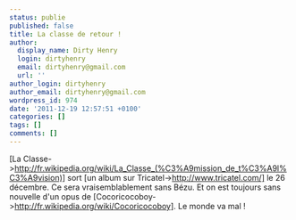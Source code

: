 ```yaml
---
status: publie
published: false
title: La classe de retour !
author:
  display_name: Dirty Henry
  login: dirtyhenry
  email: dirtyhenry@gmail.com
  url: ''
author_login: dirtyhenry
author_email: dirtyhenry@gmail.com
wordpress_id: 974
date: '2011-12-19 12:57:51 +0100'
categories: []
tags: []
comments: []
---
```

[La Classe->http://fr.wikipedia.org/wiki/La_Classe_(%C3%A9mission_de_t%C3%A9l%C3%A9vision)] sort [un album sur Tricatel->http://www.tricatel.com/] le 26 décembre. Ce sera vraisemblablement sans Bézu. Et on est toujours sans nouvelle d'un opus de [Cocoricocoboy->http://fr.wikipedia.org/wiki/Cocoricocoboy]. Le monde va mal !
